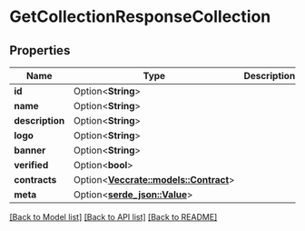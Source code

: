 # GetCollectionResponseCollection

## Properties

Name | Type | Description | Notes
------------ | ------------- | ------------- | -------------
**id** | Option<**String**> |  | [optional]
**name** | Option<**String**> |  | [optional]
**description** | Option<**String**> |  | [optional]
**logo** | Option<**String**> |  | [optional]
**banner** | Option<**String**> |  | [optional]
**verified** | Option<**bool**> |  | [optional]
**contracts** | Option<[**Vec<crate::models::Contract>**](Contract.md)> |  | [optional]
**meta** | Option<[**serde_json::Value**](.md)> |  | [optional]

[[Back to Model list]](../README.md#documentation-for-models) [[Back to API list]](../README.md#documentation-for-api-endpoints) [[Back to README]](../README.md)


